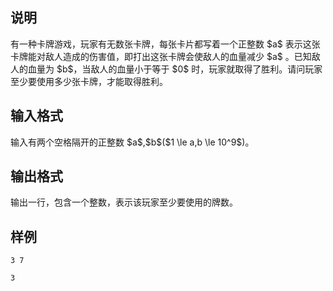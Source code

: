 <h2>说明</h2>
有一种卡牌游戏，玩家有无数张卡牌，每张卡片都写着一个正整数 $a$ 表示这张卡牌能对敌人造成的伤害值，即打出这张卡牌会使敌人的血量减少 $a$ 。已知敌人的血量为 $b$，当敌人的血量小于等于 $0$ 时，玩家就取得了胜利。请问玩家至少要使用多少张卡牌，才能取得胜利。
<h2>输入格式</h2>
输入有两个空格隔开的正整数 $a$,$b$($1 \le a,b \le 10^9$)。
<h2>输出格式</h2>
输出一行，包含一个整数，表示该玩家至少要使用的牌数。
<h2>样例</h2>
<pre><code class="language-input1">3 7</code></pre><pre><code class="language-output1">3</code></pre>
